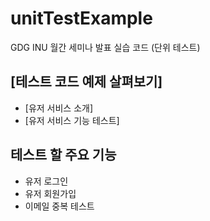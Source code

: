 # unitTestExample
GDG INU 월간 세미나 발표 실습 코드 (단위 테스트)

## **[테스트 코드 예제 살펴보기]**
   - [유저 서비스 소개]
   - [유저 서비스 기능 테스트]

## 테스트 할 주요 기능 
  - 유저 로그인
  - 유저 회원가입
  - 이메일 중복 테스트
